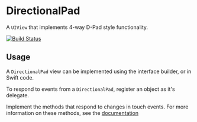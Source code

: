 #  DirectionalPad
A `UIView` that implements 4-way D-Pad style functionality.

[![Build Status](https://travis-ci.com/aaronjsutton/DirectionalPad.svg?branch=develop)](https://travis-ci.com/aaronjsutton/DirectionalPad)

## Usage

A `DirectionalPad` view can be implemented using the interface builder, or in Swift code.

To respond to events from a `DirectionalPad`, register an object as it's delegate.

Implement the methods that respond to changes in touch events. For more information on these methods,
see the [documentation](https://aaronjsutton.github.io/DirectionalPad/)
